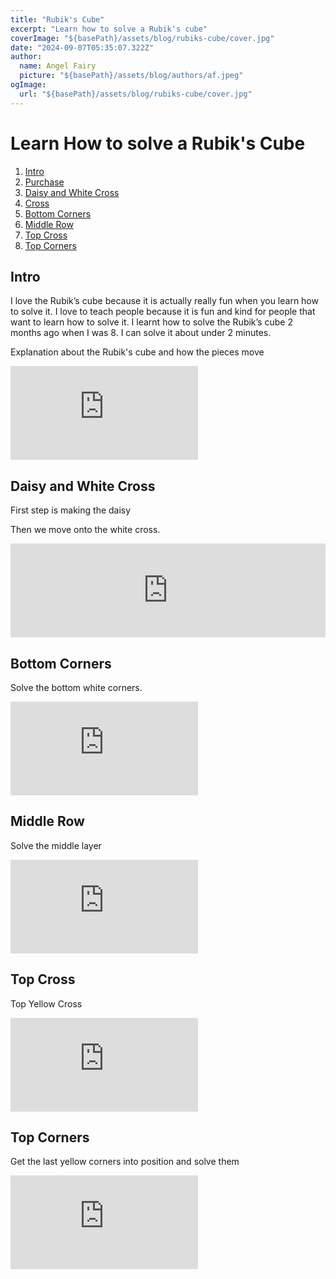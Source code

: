 ```yaml
---
title: "Rubik's Cube"
excerpt: "Learn how to solve a Rubik's cube"
coverImage: "${basePath}/assets/blog/rubiks-cube/cover.jpg"
date: "2024-09-07T05:35:07.322Z"
author:
  name: Angel Fairy
  picture: "${basePath}/assets/blog/authors/af.jpeg"
ogImage:
  url: "${basePath}/assets/blog/rubiks-cube/cover.jpg"
---
```


# Learn How to solve a Rubik's Cube
1.  [Intro](#intro)
2.  [Purchase](#purchase)
3.  [Daisy and White Cross](#daisy-and-white-cross)
4.  [Cross](#cross)
5.  [Bottom Corners](#bottom-corners)
6.  [Middle Row](#middle-row)
7.  [Top Cross](#top-cross)
8.  [Top Corners](#top-corners)

## Intro

I love the Rubik’s cube because it is actually really fun when you learn how to solve it.
I love to teach people because it is fun and kind for people that want to learn how to solve it. 
I learnt how to solve the Rubik’s cube 2 months ago when I was 8.
I can solve it about under 2 minutes.   

Explanation about the Rubik's cube and how the pieces move 

<div class="aspect-w-16 aspect-h-9">
    <iframe className="w-full aspect-video self-stretch md:min-h-96" src="https://www.youtube.com/embed/kWuNClacZk0" frameBorder="0" title="Solve the Rubik's cube for kids - Intro" aria-hidden="true"  allow="accelerometer; autoplay; clipboard-write; encrypted-media; gyroscope; picture-in-picture" allowfullscreen></iframe>
</div>


## Daisy and White Cross

First step is making the daisy

Then we move onto the white cross.

<div class="aspect-video">
    <iframe className="w-full h-full aspect-video self-stretch md:min-h-96" width="100%" src="https://www.youtube.com/embed/Daqt2LbTlJw" frameBorder="0" title="Solve the Rubik's Cube for Kids - Start Position" aria-hidden="true"  allow="accelerometer; autoplay; clipboard-write; encrypted-media; gyroscope; picture-in-picture" allowfullscreen></iframe>
</div>
 
## Bottom Corners

Solve the bottom white corners. 

<div class="aspect-video">
    <iframe className="w-full h-full aspect-video self-stretch md:min-h-96" src="https://www.youtube.com/embed/sQP1NA9n5T4" frameBorder="0" title="Solve the Rubik's Cube for Kids - Bottom Layer" aria-hidden="true"  allow="accelerometer; autoplay; clipboard-write; encrypted-media; gyroscope; picture-in-picture" allowfullscreen></iframe>
</div>


## Middle Row

Solve the middle layer

<div class="aspect-video">
    <iframe className="w-full h-full aspect-video self-stretch md:min-h-96" src="https://www.youtube.com/embed/" frameBorder="0" title="Solve the Rubik's Cube for Kids - " aria-hidden="true"  allow="accelerometer; autoplay; clipboard-write; encrypted-media; gyroscope; picture-in-picture" allowfullscreen></iframe>
</div>


## Top Cross

Top Yellow Cross

<div class="aspect-video">
    <iframe className="w-full h-full aspect-video self-stretch md:min-h-96" src="https://www.youtube.com/embed/" frameBorder="0" title="Solve the Rubik's Cube for Kids - " aria-hidden="true"  allow="accelerometer; autoplay; clipboard-write; encrypted-media; gyroscope; picture-in-picture" allowfullscreen></iframe>
</div>

## Top Corners

Get the last yellow corners into position and solve them

<div class="aspect-video">
    <iframe className="w-full h-full aspect-video self-stretch md:min-h-96" src="https://www.youtube.com/embed/" frameBorder="0" title="Solve the Rubik's Cube for Kids - " aria-hidden="true"  allow="accelerometer; autoplay; clipboard-write; encrypted-media; gyroscope; picture-in-picture" allowfullscreen></iframe>
</div>
 